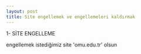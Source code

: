 ```yaml
---
layout: post
title: Site engellemek ve engellemeleri kaldırmak
---
```


1- SİTE ENGELLEME 

engellemek istediğimiz site 'omu.edu.tr' olsun



